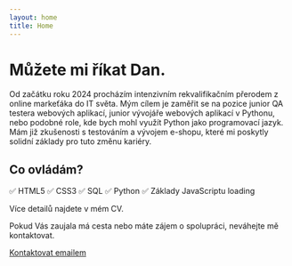 ```yaml
---
layout: home
title: Home
---
```



# Můžete mi říkat Dan.
Od začátku roku 2024 procházím intenzivním rekvalifikačním přerodem z online markeťáka do IT světa. Mým cílem je zaměřit se na pozice junior QA testera webových aplikací, junior vývojáře webových aplikací v Pythonu, nebo podobné role, kde bych mohl využít Python jako programovací jazyk. Mám již zkušenosti s testováním a vývojem e-shopu, které mi poskytly solidní základy pro tuto změnu kariéry.

## Co ovládám?
✅ HTML5
✅ CSS3
✅ SQL
✅ Python
✅ Základy JavaScriptu
loading<span class="dots"></span>

Více detailů najdete v mém CV.

Pokud Vás zaujala má cesta nebo máte zájem o spolupráci, neváhejte mě kontaktovat.

<p class="text-center">
<a href="mailto:info@daniel-hladik.cz?subject=Pozor! Tento e-mail obsahuje 100% dobré zprávy&body=Dejte mi vědět, co máte na srdci :)" class="button">Kontaktovat emailem</a>
</p>

<!--
# About

<ul>
    <li><a href="{{ site.baseurl }}/about/page">Page</a></li>
    <li><a href="{{ site.baseurl }}/cv">CV</a></li>
</ul>


Lorem ipsum dolor sit amet, consectetur adipisicing elit, sed do eiusmod tempor incididunt ut labore et dolore magna aliqua.

This is the home page. It can be used for a short introduction. [Click here](cv) to see the full CV, and [here](assets/files/cv.pdf) to download a print version. The theme also ships with a blog: [click here](posts) to scroll posts from the most recent. Finally, [click here](404) to see a page that can't be found.

By default, the theme only contains these few pages in order to stay lean and flexible. However, it can be easily extended to accommodate more pages, [collections](https://jekyllrb.com/docs/collections/), [categories, and tags](https://jekyllrb.com/docs/posts/#tags-and-categories).

Ut enim ad minim veniam, quis nostrud exercitation ullamco laboris nisi ut aliquip ex ea commodo consequat. Duis aute irure dolor in reprehenderit in voluptate velit esse cillum dolore eu fugiat nulla pariatur. Excepteur sint occaecat cupidatat non proident, sunt in culpa qui officia deserunt mollit anim id est laborum.

Below is a list of blog posts included for illustrative purposes. Make sure to delete or modify them before deploying your website.

{% include archive.html %}
-->
